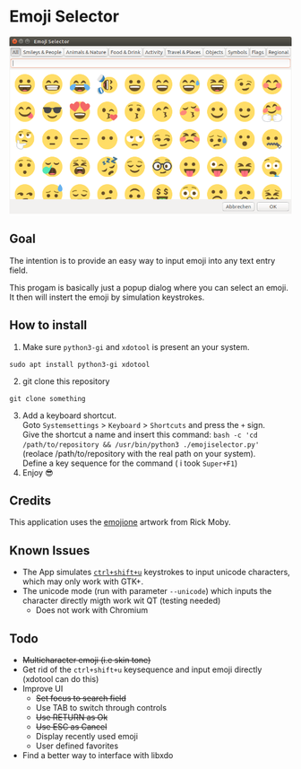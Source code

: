 # Emoji Selector

![Screenshot](assets/screenshot.png)

## Goal
The intention is to provide an easy way to input emoji into any text entry field.

This progam is basically just a popup dialog where you can select an emoji. It then will instert the emoji by simulation keystrokes.


## How to install
1. Make sure `python3-gi` and `xdotool` is present an your system.
```
sudo apt install python3-gi xdotool
```
2. git clone this repository
```
git clone something
```
3. Add a keyboard shortcut.  
Goto `Systemsettings` > `Keyboard` > `Shortcuts` and press the `+` sign.  
Give the shortcut a name and insert this command: `bash -c 'cd /path/to/repository && /usr/bin/python3 ./emojiselector.py'` (reolace /path/to/repository with the real path on your system).  
Define a key sequence for the command ( i took `Super+F1`)
4. Enjoy 😎

## Credits
This application uses the [emojione](http://emojione.com) artwork from Rick Moby.

## Known Issues
* The App simulates [`ctrl+shift+u`](https://en.wikipedia.org/wiki/Unicode_input#In_X11_.28Linux_and_other_Unix_variants.29) keystrokes to input unicode characters, which may only work with GTK+.
* The unicode mode (run with parameter `--unicode`) which inputs the character directly migth work wit QT (testing needed)
  * Does not work with Chromium

## Todo
* ~~Multicharacter emoji (i.e skin tone)~~
* Get rid of the `ctrl+shift+u` keysequence and input emoji directly (xdotool can do this)
* Improve UI
  * ~~Set focus to search field~~
  * Use TAB to switch through controls
  * ~~Use RETURN as Ok~~
  * ~~Use ESC as Cancel~~
  * Display recently used emoji
  * User defined favorites
* Find a better way to interface with libxdo
